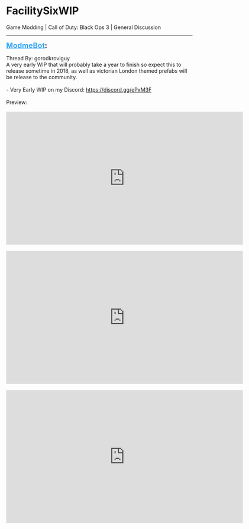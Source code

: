 # FacilitySixWIP
Game Modding | Call of Duty: Black Ops 3 | General Discussion

---
<strong style="font-size: 1.4em;"><span style="text-decoration: underline;text-decoration-color: #34a7f9;"><span style="color:#34a7f9;">ModmeBot</span></span>:</strong>

<p>Thread By: gorodkroviguy<br />A very early WIP that will probably take a year to finish so expect this to release sometime in 2018, as well as victorian London themed prefabs will be release to the community.<br /> <br />- Very Early WIP on my Discord: <a href="https://discord.gg/ePxM3F">https://discord.gg/ePxM3F</a><br /> <br />Preview:<br /> <br /><iframe type="text/html" width="640" height="360" src="https://www.youtube.com/embed/76VwhLC" frameborder="0"></iframe><br /> <br /><iframe type="text/html" width="640" height="360" src="https://www.youtube.com/embed/Mw5UsdV" frameborder="0"></iframe><br /> <br /><iframe type="text/html" width="640" height="360" src="https://www.youtube.com/embed/TSdvlrF" frameborder="0"></iframe></p>
